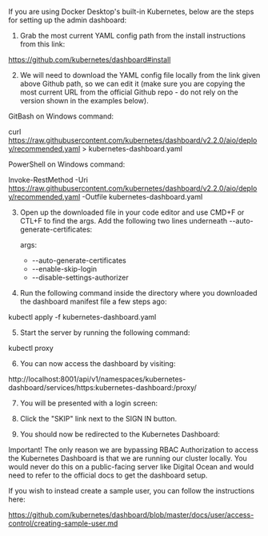 If you are using Docker Desktop's built-in Kubernetes, below are the steps for setting up the admin dashboard:

1. Grab the most current YAML config path from the install instructions from this link:

https://github.com/kubernetes/dashboard#install

2. We will need to download the YAML config file locally from the link given above Github path, so we can edit it (make sure you are copying the most current URL from the official Github repo - do not rely on the version shown in the examples below).

GitBash on Windows command:

curl https://raw.githubusercontent.com/kubernetes/dashboard/v2.2.0/aio/deploy/recommended.yaml > kubernetes-dashboard.yaml

PowerShell on Windows command:

Invoke-RestMethod -Uri https://raw.githubusercontent.com/kubernetes/dashboard/v2.2.0/aio/deploy/recommended.yaml -Outfile kubernetes-dashboard.yaml

3. Open up the downloaded file in your code editor and use CMD+F or CTL+F to find the args. Add the following two lines underneath --auto-generate-certificates:

    args:
      - --auto-generate-certificates
      - --enable-skip-login
      - --disable-settings-authorizer

4. Run the following command inside the directory where you downloaded the dashboard manifest file a few steps ago:

kubectl apply -f kubernetes-dashboard.yaml

5. Start the server by running the following command:

kubectl proxy

6. You can now access the dashboard by visiting:

http://localhost:8001/api/v1/namespaces/kubernetes-dashboard/services/https:kubernetes-dashboard:/proxy/

7. You will be presented with a login screen:

8. Click the "SKIP" link next to the SIGN IN button.

9. You should now be redirected to the Kubernetes Dashboard:

Important! The only reason we are bypassing RBAC Authorization to access the Kubernetes Dashboard is that we are running our cluster locally. You would never do this on a public-facing server like Digital Ocean and would need to refer to the official docs to get the dashboard setup.

If you wish to instead create a sample user, you can follow the instructions here:

https://github.com/kubernetes/dashboard/blob/master/docs/user/access-control/creating-sample-user.md